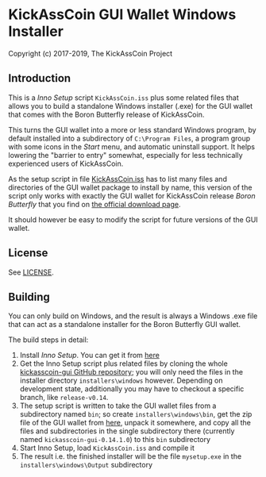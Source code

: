 # KickAssCoin GUI Wallet Windows Installer #

Copyright (c) 2017-2019, The KickAssCoin Project

## Introduction ##

This is a *Inno Setup* script `KickAssCoin.iss` plus some related files
that allows you to build a standalone Windows installer (.exe) for
the GUI wallet that comes with the Boron Butterfly release of KickAssCoin.

This turns the GUI wallet into a more or less standard Windows program,
by default installed into a subdirectory of `C:\Program Files`, a
program group with some icons in the *Start* menu, and automatic
uninstall support. It helps lowering the "barrier to entry"
somewhat, especially for less technically experienced users of
KickAssCoin.

As the setup script in file [KickAssCoin.iss](KickAssCoin.iss) has to list many
files and directories of the GUI wallet package to install by name,
this version of the script only works with exactly the GUI wallet
for KickAssCoin release *Boron Butterfly* that you find on
[the official download page](https://getkickasscoin.org/downloads/).

It should however be easy to modify the script for future
versions of the GUI wallet.

## License ##

See [LICENSE](LICENSE).

## Building ##

You can only build on Windows, and the result is always a
Windows .exe file that can act as a standalone installer for the
Boron Butterfly GUI wallet.

The build steps in detail:

1. Install *Inno Setup*. You can get it from [here](http://www.jrsoftware.org/isdl.php)
2. Get the Inno Setup script plus related files by cloning the whole [kickasscoin-gui GitHub repository](https://github.com/kickasscoin-project/kickasscoin-gui); you will only need the files in the installer directory `installers\windows` however. Depending on development state, additionally you may have to checkout a specific branch, like `release-v0.14`.
3. The setup script is written to take the GUI wallet files from a subdirectory named `bin`; so create `installers\windows\bin`, get the zip file of the GUI wallet from [here](https://getkickasscoin.org/downloads/), unpack it somewhere, and copy all the files and subdirectories in the single subdirectory there (currently named `kickasscoin-gui-0.14.1.0`) to this `bin` subdirectory
4. Start Inno Setup, load `KickAssCoin.iss` and compile it
5. The result i.e. the finished installer will be the file `mysetup.exe` in the `installers\windows\Output` subdirectory 

